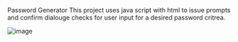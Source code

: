 Password Generator
This project uses java script with html to issue prompts and confirm dialouge checks for user input for a desired password critrea.

![image](https://user-images.githubusercontent.com/96699842/156601136-98df0502-7b60-4df8-b34a-eb5084bc1b71.png)
